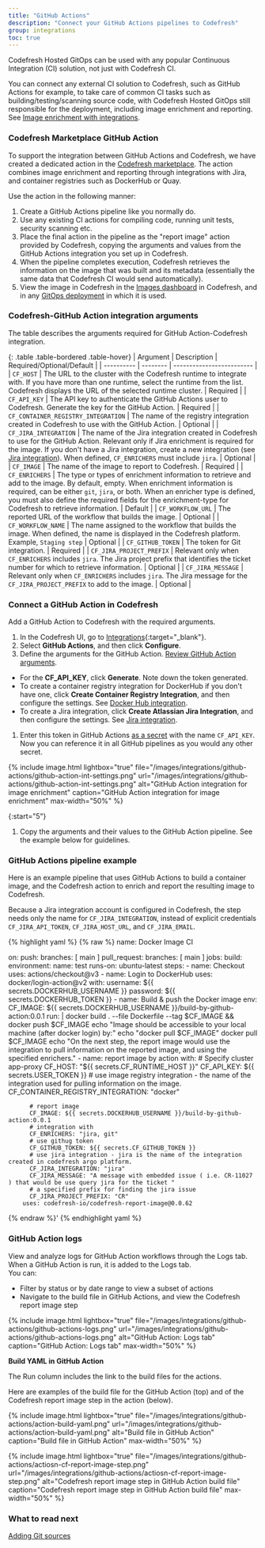 ```yaml
---
title: "GitHub Actions"
description: "Connect your GitHub Actions pipelines to Codefresh"
group: integrations
toc: true
---
```


Codefresh Hosted GitOps can be used with any popular Continuous Integration (CI) solution, not just with Codefresh CI.

You can connect any external CI solution to Codefresh, such as GitHub Actions for example, to take care of common CI tasks such as building/testing/scanning source code, with Codefresh Hosted GitOps still responsible for the deployment, including image enrichment and reporting.  
See [Image enrichment with integrations]({{site.baseurl}}/docs/integrations/image-enrichment-overview/).


### Codefresh Marketplace GitHub Action 

To support the integration between GitHub Actions and Codefresh, we have created a dedicated action in the [Codefresh marketplace](https://github.com/marketplace/actions/csdp-report-image). The action combines image enrichment and reporting through integrations with Jira, and container registries such as DockerHub or Quay.

Use the action in the following manner:

1. Create a GitHub Actions pipeline like you normally do.
1. Use any existing CI actions for compiling code, running unit tests, security scanning etc.
1. Place the final action in the pipeline as the "report image" action provided by Codefresh, copying the arguments and values from the GitHub Actions integration you set up in Codefresh.
1. When the pipeline completes execution, Codefresh retrieves the information on the image that was built and its metadata (essentially the same
data that Codefresh CI would send automatically).
1. View the image in Codefresh in the [Images dashboard]({{site.baseurl}}/docs/pipelines/images/)
 in Codefresh, and in any [GitOps deployment]({{site.baseurl}}/docs/deployment/applications-dashboard/) in which it is used.

 

### Codefresh-GitHub Action integration arguments
The table describes the arguments required for GitHub Action-Codefresh integration. 


 {: .table .table-bordered .table-hover}
| Argument  | Description     | Required/Optional/Default |
| ---------- |  -------- | ------------------------- |
| `CF_HOST`                      | The URL to the cluster with the Codefresh runtime to integrate with. If you have more than one runtime, select the runtime from the list. Codefresh displays the URL of the selected runtime cluster.  | Required  |
| `CF_API_KEY`                   | The API key to authenticate the GitHub Actions user to Codefresh. Generate the key for the GitHub Action. | Required  |
| `CF_CONTAINER_REGISTRY_INTEGRATION` | The name of the registry integration created in Codefresh to use with the GitHub Action.  | Optional  |
| `CF_JIRA_INTEGRATION`               | The name of the Jira integration created in Codefresh to use for the GitHub Action. Relevant only if Jira enrichment is required for the image. If you don't have a Jira integration, create a new integration (see [Jira integration]({{site.baseurl}}/docs/integrations/jira/)). When defined, `CF_ENRICHERS` must include `jira`.  | Optional  |
| `CF_IMAGE`                    | The name of the image to report to Codefresh.  | Required  |
| `CF_ENRICHERS`                | The type or types of enrichment information to retrieve and add to the image. By default, empty. When enrichment information is required, can be either `git`, `jira`, or both.  When an enricher type is defined, you must also define the required fields for the enrichment-type for Codefresh to retrieve information.  | Default  |
| `CF_WORKFLOW_URL`            | The reported URL of the workflow that builds the image.  | Optional  |
| `CF_WORKFLOW_NAME`           | The name assigned to the workflow that builds the image. When defined, the name is displayed in the Codefresh platform. Example, `Staging step` | Optional  |
| `CF_GITHUB_TOKEN`            | The token for Git integration.  | Required  |
| `CF_JIRA_PROJECT_PREFIX`     | Relevant only when `CF_ENRICHERS` includes `jira`. The Jira project prefix that identifies the ticket number for which to retrieve information.  | Optional  |
| `CF_JIRA_MESSAGE`            | Relevant only when `CF_ENRICHERS` includes `jira`. The Jira message for the `CF_JIRA_PROJECT_PREFIX` to add to the image.  | Optional  |



### Connect a GitHub Action in Codefresh

Add a GitHub Action to Codefresh with the required arguments. 
1. In the Codefresh UI, go to [Integrations](https://g.codefresh.io/2.0/account-settings/integrations){:target="\_blank"}.
1. Select **GitHub Actions**, and then click **Configure**.
1. Define the arguments for the GitHub Action. [Review GitHub Action arguments](#codefresh-github-action-integration-arguments). 
  * For the **CF_API_KEY**, click **Generate**. Note down the token generated.
  * To create a container registry integration for DockerHub if you don't have one, click **Create Container Registry Integration**, and then configure the settings. See [Docker Hub integration]({{site.baseurl}}/docs/integrations/docker-hub/).
  * To create a Jira integration, click **Create Atlassian Jira Integration**, and then configure the settings. See [Jira integration]({{site.baseurl}}/docs/integrations/jira/).
1. Enter this token in GitHub Actions [as a secret](https://docs.github.com/en/actions/security-guides/encrypted-secrets) with the name `CF_API_KEY`.  
  Now you can reference it in all GitHub pipelines as you would any other secret.

{% include image.html 
lightbox="true" 
file="/images/integrations/github-actions/github-action-int-settings.png" 
url="/images/integrations/github-actions/github-action-int-settings.png"
alt="GitHub Action integration for image enrichment"
caption="GitHub Action integration for image enrichment"
max-width="50%"
%}

{:start="5"}
1. Copy the arguments and their values to the GitHub Action pipeline. See the example below for guidelines.

### GitHub Actions pipeline example

Here is an example pipeline that uses GitHub Actions to build a container image, and the Codefresh action to enrich and report the resulting image to Codefresh.  

Because a Jira integration account is configured in Codefresh, the step needs only the name for `CF_JIRA_INTEGRATION`, instead of explicit credentials `CF_JIRA_API_TOKEN`, `CF_JIRA_HOST_URL`, and `CF_JIRA_EMAIL`. 


{% highlight yaml %}
{% raw %}
name: Docker Image CI

on:
  push:
    branches: [ main ]
  pull_request:
    branches: [ main ]
jobs:
  build:
    environment:
      name: test
    runs-on: ubuntu-latest
    steps:
      - name: Checkout
        uses: actions/checkout@v3
      - name: Login to DockerHub
        uses: docker/login-action@v2
        with:
          username: ${{ secrets.DOCKERHUB_USERNAME }}
          password: ${{ secrets.DOCKERHUB_TOKEN }}
      - name: Build & push the Docker image
        env:
          CF_IMAGE: ${{ secrets.DOCKERHUB_USERNAME }}/build-by-github-action:0.0.1
        run: |
          docker build . --file Dockerfile --tag $CF_IMAGE && docker push $CF_IMAGE
          echo "Image should be accessible to your local machine (after docker login) by:"
          echo "docker pull $CF_IMAGE"
          docker pull $CF_IMAGE
          echo "On the next step, the report image would use the integration to pull information on the reported image, and using the specified enrichers."
      - name: report image by action
        with:
          # Specify cluster app-proxy
          CF_HOST: "${{ secrets.CF_RUNTIME_HOST }}"
          CF_API_KEY: ${{ secrets.USER_TOKEN }}
          # use image registry integration - the name of the integration used for pulling information on the image.
          CF_CONTAINER_REGISTRY_INTEGRATION: "docker"

          # report image 
          CF_IMAGE: ${{ secrets.DOCKERHUB_USERNAME }}/build-by-github-action:0.0.1
          # integration with
          CF_ENRICHERS: "jira, git"
          # use githug token
          CF_GITHUB_TOKEN: ${{ secrets.CF_GITHUB_TOKEN }}    
          # use jira integration - jira is the name of the integration created in codefresh argo platform.
          CF_JIRA_INTEGRATION: "jira" 
          CF_JIRA_MESSAGE: "A message with embedded issue ( i.e. CR-11027 ) that would be use query jira for the ticket "
          # a specified prefix for finding the jira issue 
          CF_JIRA_PROJECT_PREFIX: "CR"
        uses: codefresh-io/codefresh-report-image@0.0.62
        
{% endraw %}'
{% endhighlight yaml %}

### GitHub Action logs
View and analyze logs for GitHub Action workflows through the Logs tab. When a GitHub Action is run, it is added to the Logs tab.  
You can:  
* Filter by status or by date range to view a subset of actions
* Navigate to the build file in GitHub Actions, and view the Codefresh report image step

{% include image.html 
lightbox="true" 
file="/images/integrations/github-actions/github-actions-logs.png" 
url="/images/integrations/github-actions/github-actions-logs.png"
alt="GitHub Action: Logs tab"
caption="GitHub Action: Logs tab"
max-width="50%"
%}

**Build YAML in GitHub Action**  

The Run column includes the link to the build files for the actions.  

Here are examples of the build file for the GitHub Action (top) and of the Codefresh report image step in the action (below).

{% include image.html 
lightbox="true" 
file="/images/integrations/github-actions/action-build-yaml.png" 
url="/images/integrations/github-actions/action-build-yaml.png"
alt="Build file in GitHub Action"
caption="Build file in GitHub Action"
max-width="50%"
%}

{% include image.html 
lightbox="true" 
file="/images/integrations/github-actions/actiosn-cf-report-image-step.png" 
url="/images/integrations/github-actions/actiosn-cf-report-image-step.png"
alt="Codefresh report image step in GitHub Action build file"
caption="Codefresh report image step in GitHub Action build file"
max-width="50%"
%}


### What to read next  
[Adding Git sources]({{site.baseurl}}/docs/runtime/git-sources/)


